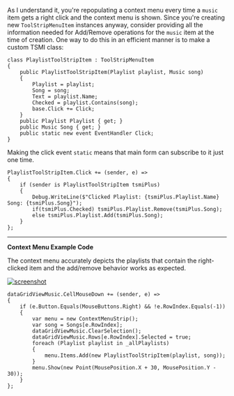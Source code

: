 As I understand it, you're repopulating a context menu every time a `music` item gets a right click and the context menu is shown. Since you're creating new `ToolStripMenuItem` instances anyway, consider providing all the information needed for Add/Remove operations for the `music` item at the time of creation. One way to do this in an efficient manner is to make a custom TSMI class:

    class PlaylistToolStripItem : ToolStripMenuItem
    {
        public PlaylistToolStripItem(Playlist playlist, Music song)
        {
            Playlist = playlist;
            Song = song;
            Text = playlist.Name;
            Checked = playlist.Contains(song);
            base.Click += Click;            
        }
        public Playlist Playlist { get; }
        public Music Song { get; }
        public static new event EventHandler Click;
    }

Making the click event `static` means that main form can subscribe to it just one time. 

    PlaylistToolStripItem.Click += (sender, e) =>
    {
        if (sender is PlaylistToolStripItem tsmiPlus)
        {
            Debug.WriteLine($"Clicked Playlist: {tsmiPlus.Playlist.Name} Song: {tsmiPlus.Song}");
            if(tsmiPlus.Checked) tsmiPlus.Playlist.Remove(tsmiPlus.Song);
            else tsmiPlus.Playlist.Add(tsmiPlus.Song);
        }
    };

***
**Context Menu Example Code**

The context menu accurately depicts the playlists that contain the right-clicked item and the add/remove behavior works as expected.

[![screenshot][1]][1]

    dataGridViewMusic.CellMouseDown += (sender, e) =>
    {
        if (e.Button.Equals(MouseButtons.Right) && !e.RowIndex.Equals(-1))
        {
            var menu = new ContextMenuStrip();
            var song = Songs[e.RowIndex];
            dataGridViewMusic.ClearSelection();
            dataGridViewMusic.Rows[e.RowIndex].Selected = true;
            foreach (Playlist playlist in _allPlaylists)
            {
                menu.Items.Add(new PlaylistToolStripItem(playlist, song));
            }
            menu.Show(new Point(MousePosition.X + 30, MousePosition.Y - 30));
        }
    };


  [1]: https://i.stack.imgur.com/gN363.png